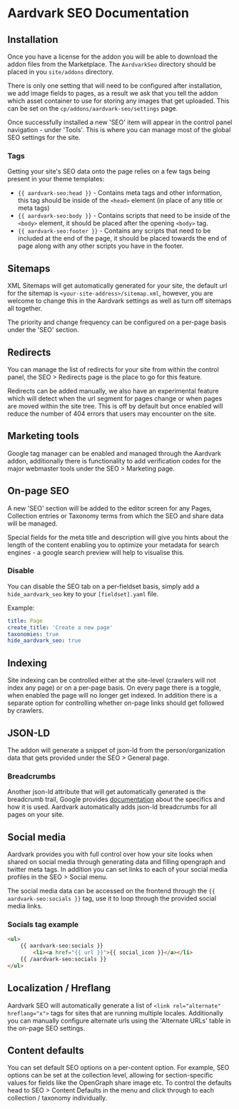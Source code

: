 # Aardvark SEO Documentation

## Installation

Once you have a license for the addon you will be able to download the addon files from the Marketplace. The `AardvarkSeo` directory should be placed in you `site/addons` directory.

There is only one setting that will need to be configured after installation, we add image fields to pages, as a result we ask that you tell the addon which asset container to use for storing any images that get uploaded. This can be set on the `cp/addons/aardvark-seo/settings` page.

Once successfully installed a new 'SEO' item will appear in the control panel navigation - under 'Tools'. This is where you can manage most of the global SEO settings for the site.

### Tags

Getting your site's SEO data onto the page relies on a few tags being present in your theme templates:

- `{{ aardvark-seo:head }}` - Contains meta tags and other information, this tag should be inside of the `<head>` element (in place of any title or meta tags)
- `{{ aardvark-seo:body }}` - Contains scripts that need to be inside of the `<body>` element, it should be placed after the opening `<body>` tag.
- `{{ aardvark-seo:footer }}` - Contains any scripts that need to be included at the end of the page, it should be placed towards the end of page along with any other scripts you have in the footer.

## Sitemaps

XML Sitemaps will get automatically generated for your site, the default url for the sitemap is `<your-site-address>/sitemap.xml`, however, you are welcome to change this in the Aardvark settings as well as turn off sitemaps all together.

The priority and change frequency can be configured on a per-page basis under the 'SEO' section.

## Redirects

You can manage the list of redirects for your site from within the control panel, the SEO > Redirects page is the place to go for this feature.

Redirects can be added manually, we also have an experimental feature which will detect when the url segment for pages change or when pages are moved within the site tree. This is off by default but once enabled will reduce the number of 404 errors that users may encounter on the site.

## Marketing tools

Google tag manager can be enabled and managed through the Aardvark addon, additionally there is functionality to add verification codes for the major webmaster tools under the SEO > Marketing page.

## On-page SEO

A new 'SEO' section will be added to the editor screen for any Pages, Collection entries or Taxonomy terms from which the SEO and share data will be managed.

Special fields for the meta title and description will give you hints about the length of the content enabling you to optimize your metadata for search engines - a google search preview will help to visualise this.

### Disable
You can disable the SEO tab on a per-fieldset basis, simply add a `hide_aardvark_seo` key to your `[fieldset].yaml` file.

Example:
```yaml
title: Page
create_title: 'Create a new page'
taxonomies: true
hide_aardvark_seo: true
```

## Indexing

Site indexing can be controlled either at the site-level (crawlers will not index any page) or on a per-page basis. On every page there is a toggle, when enabled the page will no longer get indexed. In addition there is a separate option for controlling whether on-page links should get followed by crawlers.

## JSON-LD

The addon will generate a snippet of json-ld from the person/organization data that gets provided under the SEO > General page.

### Breadcrumbs

Another json-ld attribute that will get automatically generated is the breadcrumb trail, Google provides [documentation](https://developers.google.com/search/docs/data-types/breadcrumb) about the specifics and how it is used. Aardvark automatically adds json-ld breadcrumbs for all pages on your site.

## Social media

Aardvark provides you with full control over how your site looks when shared on social media through generating data and filling opengraph and twitter meta tags. In addition you can set links to each of your social media profiles in the SEO > Social menu.

The social media data can be accessed on the frontend through the `{{ aardvark-seo:socials }}` tag, use it to loop through the provided social media links.

### Socials tag example

```html
<ul>
    {{ aardvark-seo:socials }}
        <li><a href="{{ url }}">{{ social_icon }}</a></li>
    {{ /aardvark-seo:socials }}
</ul>
```

## Localization / Hreflang
Aardvark SEO will automatically generate a list of `<link rel="alternate" hreflang="x">` tags for sites that are running multiple locales. Additionally you can manually configure alternate urls using the 'Alternate URLs' table in the on-page SEO settings.

## Content defaults
You can set default SEO options on a per-content option. For example, SEO options can be set at the collection level, allowing for section-specific values for fields like the OpenGraph share image etc. To control the defaults head to SEO > Content Defaults in the menu and click through to each collection / taxonomy individually.
